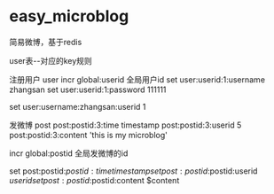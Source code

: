 # easy_microblog
简易微博，基于redis

user表--对应的key规则

注册用户 user
incr global:userid 全局用户id
set user:userid:1:username zhangsan
set user:userid:1:password 111111

set user:username:zhangsan:userid 1


发微博 post
post:postid:3:time timestamp
post:postid:3:userid 5
post:postid:3:content 'this is my microblog'

incr global:postid 全局发微博的id

set post:postid:$postid:time timestamp
set post:postid:$postid:userid $userid
set post:postid:$postid:content $content
